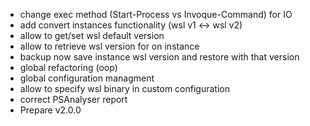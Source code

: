 * change exec method (Start-Process vs Invoque-Command) for IO
* add convert instances functionality (wsl v1 <-> wsl v2)
* allow to get/set wsl default version
* allow to retrieve wsl version for on instance
* backup now save instance wsl version and restore with that version
* global refactoring (oop)
* global configuration managment
* allow to specify wsl binary in custom configuration
* correct PSAnalyser report
* Prepare v2.0.0
